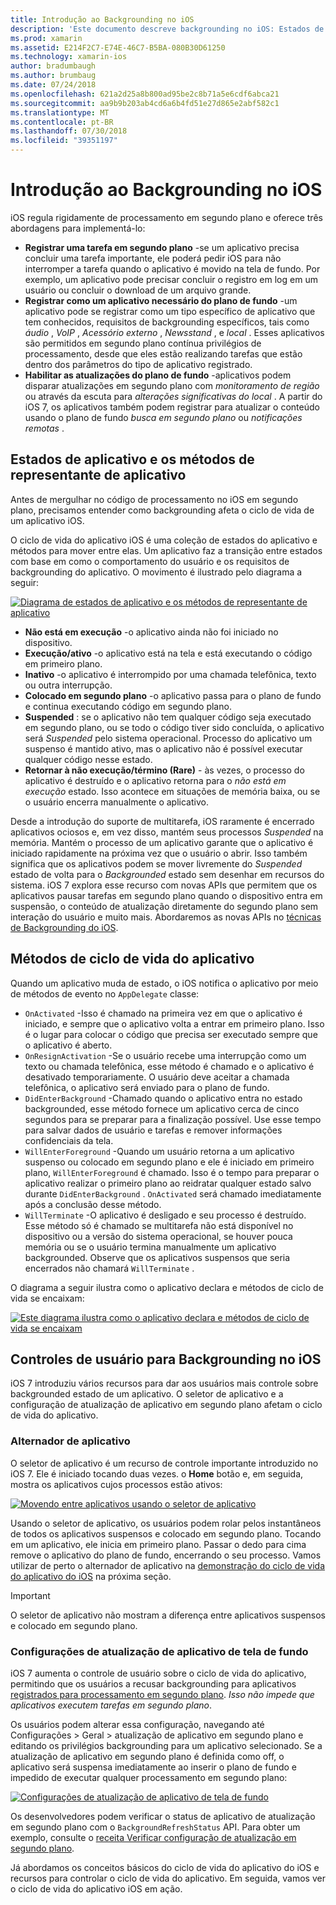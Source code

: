 ```yaml
---
title: Introdução ao Backgrounding no iOS
description: 'Este documento descreve backgrounding no iOS: Estados de aplicativo, os métodos de ciclo de vida de aplicativos e atualização de aplicativo em segundo plano.'
ms.prod: xamarin
ms.assetid: E214F2C7-E74E-46C7-B5BA-080B30D61250
ms.technology: xamarin-ios
author: bradumbaugh
ms.author: brumbaug
ms.date: 07/24/2018
ms.openlocfilehash: 621a2d25a8b800ad95be2c8b71a5e6cdf6abca21
ms.sourcegitcommit: aa9b9b203ab4cd6a6b4fd51e27d865e2abf582c1
ms.translationtype: MT
ms.contentlocale: pt-BR
ms.lasthandoff: 07/30/2018
ms.locfileid: "39351197"
---
```

# <a name="introduction-to-backgrounding-in-ios"></a>Introdução ao Backgrounding no iOS

iOS regula rigidamente de processamento em segundo plano e oferece três abordagens para implementá-lo:

-  **Registrar uma tarefa em segundo plano** -se um aplicativo precisa concluir uma tarefa importante, ele poderá pedir iOS para não interromper a tarefa quando o aplicativo é movido na tela de fundo. Por exemplo, um aplicativo pode precisar concluir o registro em log em um usuário ou concluir o download de um arquivo grande.
-  **Registrar como um aplicativo necessário do plano de fundo** -um aplicativo pode se registrar como um tipo específico de aplicativo que tem conhecidos, requisitos de backgrounding específicos, tais como *áudio* , *VoIP* ,  *Acessório externo* , *Newsstand* , e *local* . Esses aplicativos são permitidos em segundo plano contínua privilégios de processamento, desde que eles estão realizando tarefas que estão dentro dos parâmetros do tipo de aplicativo registrado.
-  **Habilitar as atualizações do plano de fundo** -aplicativos podem disparar atualizações em segundo plano com *monitoramento de região* ou através da escuta para *alterações significativas do local* . A partir do iOS 7, os aplicativos também podem registrar para atualizar o conteúdo usando o plano de fundo *busca em segundo plano* ou *notificações remotas* .


## <a name="application-states-and-application-delegate-methods"></a>Estados de aplicativo e os métodos de representante de aplicativo

Antes de mergulhar no código de processamento no iOS em segundo plano, precisamos entender como backgrounding afeta o ciclo de vida de um aplicativo iOS.

O ciclo de vida do aplicativo iOS é uma coleção de estados do aplicativo e métodos para mover entre elas. Um aplicativo faz a transição entre estados com base em como o comportamento do usuário e os requisitos de backgrounding do aplicativo. O movimento é ilustrado pelo diagrama a seguir:

 [![](introduction-to-backgrounding-in-ios-images/applicationlifecycle-.png "Diagrama de estados de aplicativo e os métodos de representante de aplicativo")](introduction-to-backgrounding-in-ios-images/applicationlifecycle-.png#lightbox)

-  **Não está em execução** -o aplicativo ainda não foi iniciado no dispositivo.
-  **Execução/ativo** -o aplicativo está na tela e está executando o código em primeiro plano.
-  **Inativo** -o aplicativo é interrompido por uma chamada telefônica, texto ou outra interrupção.
-  **Colocado em segundo plano** -o aplicativo passa para o plano de fundo e continua executando código em segundo plano.
-  **Suspended** : se o aplicativo não tem qualquer código seja executado em segundo plano, ou se todo o código tiver sido concluída, o aplicativo será *Suspended* pelo sistema operacional. Processo do aplicativo um suspenso é mantido ativo, mas o aplicativo não é possível executar qualquer código nesse estado.
-  **Retornar à não execução/término (Rare)** - às vezes, o processo do aplicativo é destruído e o aplicativo retorna para o *não está em execução* estado. Isso acontece em situações de memória baixa, ou se o usuário encerra manualmente o aplicativo.


Desde a introdução do suporte de multitarefa, iOS raramente é encerrado aplicativos ociosos e, em vez disso, mantém seus processos *Suspended* na memória. Mantém o processo de um aplicativo garante que o aplicativo é iniciado rapidamente na próxima vez que o usuário o abrir. Isso também significa que os aplicativos podem se mover livremente do *Suspended* estado de volta para o *Backgrounded* estado sem desenhar em recursos do sistema. iOS 7 explora esse recurso com novas APIs que permitem que os aplicativos pausar tarefas em segundo plano quando o dispositivo entra em suspensão, o conteúdo de atualização diretamente do segundo plano sem interação do usuário e muito mais. Abordaremos as novas APIs no [técnicas de Backgrounding do iOS](~/ios/app-fundamentals/backgrounding/ios-backgrounding-techniques/index.md).

## <a name="application-lifecycle-methods"></a>Métodos de ciclo de vida do aplicativo

Quando um aplicativo muda de estado, o iOS notifica o aplicativo por meio de métodos de evento no `AppDelegate` classe:

-  `OnActivated` -Isso é chamado na primeira vez em que o aplicativo é iniciado, e sempre que o aplicativo volta a entrar em primeiro plano. Isso é o lugar para colocar o código que precisa ser executado sempre que o aplicativo é aberto.
-  `OnResignActivation` -Se o usuário recebe uma interrupção como um texto ou chamada telefônica, esse método é chamado e o aplicativo é desativado temporariamente. O usuário deve aceitar a chamada telefônica, o aplicativo será enviado para o plano de fundo.
-  `DidEnterBackground` -Chamado quando o aplicativo entra no estado backgrounded, esse método fornece um aplicativo cerca de cinco segundos para se preparar para a finalização possível. Use esse tempo para salvar dados de usuário e tarefas e remover informações confidenciais da tela.
-  `WillEnterForeground` -Quando um usuário retorna a um aplicativo suspenso ou colocado em segundo plano e ele é iniciado em primeiro plano, `WillEnterForeground` é chamado. Isso é o tempo para preparar o aplicativo realizar o primeiro plano ao reidratar qualquer estado salvo durante `DidEnterBackground` .  `OnActivated` será chamado imediatamente após a conclusão desse método.
-  `WillTerminate` -O aplicativo é desligado e seu processo é destruído. Esse método só é chamado se multitarefa não está disponível no dispositivo ou a versão do sistema operacional, se houver pouca memória ou se o usuário termina manualmente um aplicativo backgrounded. Observe que os aplicativos suspensos que seria encerrados não chamará `WillTerminate` .


O diagrama a seguir ilustra como o aplicativo declara e métodos de ciclo de vida se encaixam:

 [![](introduction-to-backgrounding-in-ios-images/image2.png "Este diagrama ilustra como o aplicativo declara e métodos de ciclo de vida se encaixam")](introduction-to-backgrounding-in-ios-images/image2.png#lightbox)

## <a name="user-controls-for-backgrounding-in-ios"></a>Controles de usuário para Backgrounding no iOS

iOS 7 introduziu vários recursos para dar aos usuários mais controle sobre backgrounded estado de um aplicativo. O seletor de aplicativo e a configuração de atualização de aplicativo em segundo plano afetam o ciclo de vida do aplicativo.

### <a name="app-switcher"></a>Alternador de aplicativo

O seletor de aplicativo é um recurso de controle importante introduzido no iOS 7. Ele é iniciado tocando duas vezes. o **Home** botão e, em seguida, mostra os aplicativos cujos processos estão ativos:

 [![](introduction-to-backgrounding-in-ios-images/app-switcher-.png "Movendo entre aplicativos usando o seletor de aplicativo")](introduction-to-backgrounding-in-ios-images/app-switcher-.png#lightbox)

Usando o seletor de aplicativo, os usuários podem rolar pelos instantâneos de todos os aplicativos suspensos e colocado em segundo plano. Tocando em um aplicativo, ele inicia em primeiro plano. Passar o dedo para cima remove o aplicativo do plano de fundo, encerrando o seu processo. Vamos utilizar de perto o alternador de aplicativo na [demonstração do ciclo de vida do aplicativo do iOS](~/ios/app-fundamentals/backgrounding/application-lifecycle-demo.md) na próxima seção.

> [!IMPORTANT]
> O seletor de aplicativo não mostram a diferença entre aplicativos suspensos e colocado em segundo plano.



### <a name="background-app-refresh-settings"></a>Configurações de atualização de aplicativo de tela de fundo

iOS 7 aumenta o controle de usuário sobre o ciclo de vida do aplicativo, permitindo que os usuários a recusar backgrounding para aplicativos [registrados para processamento em segundo plano](~/ios/app-fundamentals/backgrounding/ios-backgrounding-techniques/registering-applications-to-run-in-background.md). *Isso não impede que aplicativos executem tarefas em segundo plano*.

Os usuários podem alterar essa configuração, navegando até <span class="uiitem">Configurações > Geral > atualização de aplicativo em segundo plano</span> e editando os privilégios backgrounding para um aplicativo selecionado. Se a atualização de aplicativo em segundo plano é definida como off, o aplicativo será suspensa imediatamente ao inserir o plano de fundo e impedido de executar qualquer processamento em segundo plano:

 [![](introduction-to-backgrounding-in-ios-images/settings-.png "Configurações de atualização de aplicativo de tela de fundo")](introduction-to-backgrounding-in-ios-images/settings-.png#lightbox)

Os desenvolvedores podem verificar o status de aplicativo de atualização em segundo plano com o `BackgroundRefreshStatus` API. Para obter um exemplo, consulte o [receita Verificar configuração de atualização em segundo plano](https://github.com/xamarin/recipes/tree/master/Recipes/ios/multitasking/check_background_refresh_setting).

Já abordamos os conceitos básicos do ciclo de vida do aplicativo do iOS e recursos para controlar o ciclo de vida do aplicativo. Em seguida, vamos ver o ciclo de vida do aplicativo iOS em ação.

